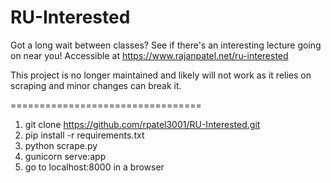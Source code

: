 # RU-Interested
Got a long wait between classes? See if there's an interesting lecture going on near you!
Accessible at https://www.rajanpatel.net/ru-interested

This project is no longer maintained and likely will not work as it relies on scraping and minor changes can break it.

=================================

1. git clone https://github.com/rpatel3001/RU-Interested.git
2. pip install -r requirements.txt
3. python scrape.py
4. gunicorn serve:app
5. go to localhost:8000 in a browser
